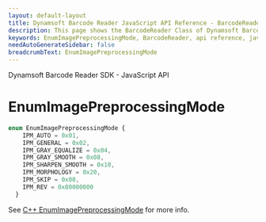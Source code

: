 ```yaml
---
layout: default-layout
title: Dynamsoft Barcode Reader JavaScript API Reference - BarcodeReader
description: This page shows the BarcodeReader Class of Dynamsoft Barcode Reader JavaScript SDK.
keywords: EnumImagePreprocessingMode, BarcodeReader, api reference, javascript, js
needAutoGenerateSidebar: false
breadcrumbText: EnumImagePreprocessingMode
---
```


Dynamsoft Barcode Reader SDK - JavaScript API
# EnumImagePreprocessingMode

```ts
enum EnumImagePreprocessingMode {
    IPM_AUTO = 0x01, 
    IPM_GENERAL = 0x02, 
    IPM_GRAY_EQUALIZE = 0x04, 
    IPM_GRAY_SMOOTH = 0x08,
    IPM_SHARPEN_SMOOTH = 0x10, 
    IPM_MORPHOLOGY = 0x20,
    IPM_SKIP = 0x00,
    IPM_REV = 0x80000000
  }
```

See [C++ EnumImagePreprocessingMode](https://www.dynamsoft.com/barcode-reader/parameters/enum/parameter-mode-enums.html?ver=latest#imagepreprocessingmode) for more info.